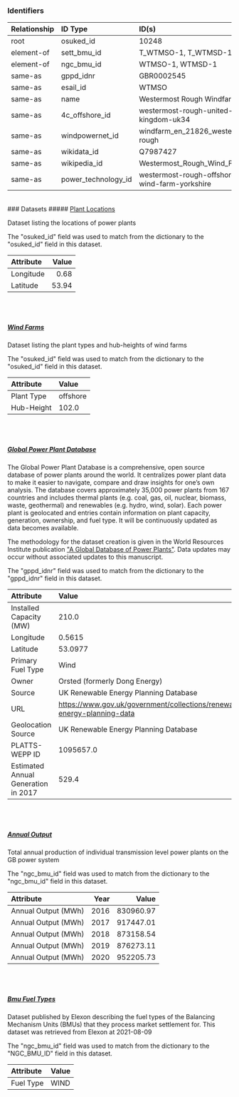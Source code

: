 ### Identifiers

| Relationship   | ID Type             | ID(s)                                         |
|:---------------|:--------------------|:----------------------------------------------|
| root           | osuked_id           | 10248                                         |
| element-of     | sett_bmu_id         | T_WTMSO-1, T_WTMSD-1                          |
| element-of     | ngc_bmu_id          | WTMSO-1, WTMSD-1                              |
| same-as        | gppd_idnr           | GBR0002545                                    |
| same-as        | esail_id            | WTMSO                                         |
| same-as        | name                | Westermost Rough Windfarm                     |
| same-as        | 4c_offshore_id      | westermost-rough-united-kingdom-uk34          |
| same-as        | windpowernet_id     | windfarm_en_21826_westermost-rough            |
| same-as        | wikidata_id         | Q7987427                                      |
| same-as        | wikipedia_id        | Westermost_Rough_Wind_Farm                    |
| same-as        | power_technology_id | westermost-rough-offshore-wind-farm-yorkshire |

<br>
### Datasets
##### <a href="https://raw.githubusercontent.com/OSUKED/Dictionary-Datasets/main/datasets/plant-locations/datapackage.json">Plant Locations</a>

Dataset listing the locations of power plants

The "osuked_id" field was used to match from the dictionary to the "osuked_id" field in this dataset.

| Attribute   |   Value |
|:------------|--------:|
| Longitude   |    0.68 |
| Latitude    |   53.94 |

<br><br>
##### <a href="https://raw.githubusercontent.com/OSUKED/Dictionary-Datasets/main/datasets/wind-farms/datapackage.json">Wind Farms</a>

Dataset listing the plant types and hub-heights of wind farms

The "osuked_id" field was used to match from the dictionary to the "osuked_id" field in this dataset.

| Attribute   | Value    |
|:------------|:---------|
| Plant Type  | offshore |
| Hub-Height  | 102.0    |

<br><br>
##### <a href="https://raw.githubusercontent.com/OSUKED/Dictionary-Datasets/main/datasets/global-power-plant-database/datapackage.json">Global Power Plant Database</a>

The Global Power Plant Database is a comprehensive, open source database of power plants around the world. It centralizes power plant data to make it easier to navigate, compare and draw insights for one’s own analysis. The database covers approximately 35,000 power plants from 167 countries and includes thermal plants (e.g. coal, gas, oil, nuclear, biomass, waste, geothermal) and renewables (e.g. hydro, wind, solar). Each power plant is geolocated and entries contain information on plant capacity, generation, ownership, and fuel type. It will be continuously updated as data becomes available. 

The methodology for the dataset creation is given in the World Resources Institute publication ["A Global Database of Power Plants"](https://www.wri.org/research/global-database-power-plants). Data updates may occur without associated updates to this manuscript.

The "gppd_idnr" field was used to match from the dictionary to the "gppd_idnr" field in this dataset.

| Attribute                           | Value                                                                    |
|:------------------------------------|:-------------------------------------------------------------------------|
| Installed Capacity (MW)             | 210.0                                                                    |
| Longitude                           | 0.5615                                                                   |
| Latitude                            | 53.0977                                                                  |
| Primary Fuel Type                   | Wind                                                                     |
| Owner                               | Orsted (formerly Dong Energy)                                            |
| Source                              | UK Renewable Energy Planning Database                                    |
| URL                                 | https://www.gov.uk/government/collections/renewable-energy-planning-data |
| Geolocation Source                  | UK Renewable Energy Planning Database                                    |
| PLATTS-WEPP ID                      | 1095657.0                                                                |
| Estimated Annual Generation in 2017 | 529.4                                                                    |

<br><br>
##### <a href="https://raw.githubusercontent.com/OSUKED/Dictionary-Datasets/main/datasets/annual-output/datapackage.json">Annual Output</a>

Total annual production of individual transmission level power plants on the GB power system

The "ngc_bmu_id" field was used to match from the dictionary to the "ngc_bmu_id" field in this dataset.

| Attribute           |   Year |     Value |
|:--------------------|-------:|----------:|
| Annual Output (MWh) |   2016 | 830960.97 |
| Annual Output (MWh) |   2017 | 917447.01 |
| Annual Output (MWh) |   2018 | 873158.54 |
| Annual Output (MWh) |   2019 | 876273.11 |
| Annual Output (MWh) |   2020 | 952205.73 |

<br><br>
##### <a href="https://raw.githubusercontent.com/OSUKED/Dictionary-Datasets/main/datasets/bmu-fuel-types/datapackage.json">Bmu Fuel Types</a>

Dataset published by Elexon describing the fuel types of the Balancing Mechanism Units (BMUs) that they process market settlement for. This dataset was retrieved from Elexon at 2021-08-09

The "ngc_bmu_id" field was used to match from the dictionary to the "NGC_BMU_ID" field in this dataset.

| Attribute   | Value   |
|:------------|:--------|
| Fuel Type   | WIND    |
